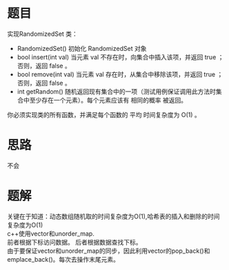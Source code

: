 # 题目
实现RandomizedSet 类：

- RandomizedSet() 初始化 RandomizedSet 对象
- bool insert(int val) 当元素 val 不存在时，向集合中插入该项，并返回 true ；否则，返回 false 。
- bool remove(int val) 当元素 val 存在时，从集合中移除该项，并返回 true ；否则，返回 false 。
- int getRandom() 随机返回现有集合中的一项（测试用例保证调用此方法时集合中至少存在一个元素）。每个元素应该有 相同的概率 被返回。  

你必须实现类的所有函数，并满足每个函数的 平均 时间复杂度为 O(1) 。

# 思路
不会

# 题解
关键在于知道：动态数组随机取的时间复杂度为O(1),哈希表的插入和删除的时间复杂度为O(1)  
c++使用vector和unorder_map.  
前者根据下标访问数据。  后者根据数据查找下标。  
由于要保证vector和unorder_map的同步，因此利用vector的pop_back()和emplace_back()。每次去操作末尾元素。